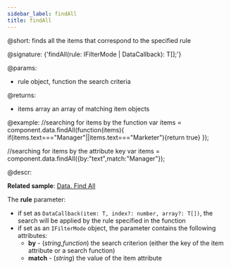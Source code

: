 ```yaml
---
sidebar_label: findAll
title: findAll
---          
```


@short: finds all the items that correspond to the specified rule

@signature: {'findAll(rule: IFilterMode | DataCallback<T>): T[];'}

@params:
- rule	object, function	the search criteria

@returns:

- items		array		an array of matching item objects

@example:
//searching for items by the function
var items = component.data.findAll(function(items){
	if(items.text==="Manager"||items.text==="Marketer"){return true}
});

//searching for items by the attribute key
var items = component.data.findAll({by:"text",match:"Manager"});

@descr:

**Related sample**: [Data. Find All](https://snippet.dhtmlx.com/kvemrz93)

The **rule** parameter:

- if set as `DataCallback(item: T, index?: number, array?: T[])`, the search will be applied by the rule specified in the function
- if set as an `IFilterMode` object, the parameter contains the following attributes:
  - **by** - (*string,function*) the search criterion (either the key of the item attribute or a search function)
  - **match** - (*string*) the value of the item attribute

